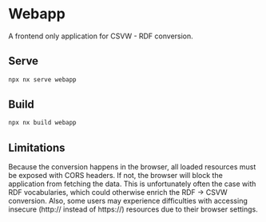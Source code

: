 # Webapp

A frontend only application for CSVW - RDF conversion.

## Serve

```bash
npx nx serve webapp
```

## Build

```bash
npx nx build webapp
```

## Limitations

Because the conversion happens in the browser, all loaded resources must be exposed with CORS headers. If not, the browser will block the application from fetching the data. This is unfortunately often the case with RDF vocabularies, which could otherwise enrich the RDF → CSVW conversion. Also, some users may experience difficulties with accessing insecure (http:// instead of https://) resources due to their browser settings.
